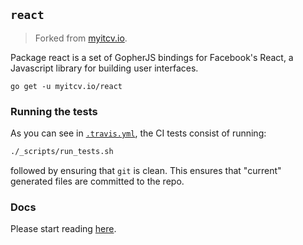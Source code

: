 <!-- __JSON: go list -json .
## `{{ filepathBase .Out.ImportPath}}`

{{.Out.Doc}}

```
go get -u {{.Out.ImportPath}}
```
-->
## `react`

> Forked from [myitcv.io](https://github.com/myitcv/x/tree/master/react).

Package react is a set of GopherJS bindings for Facebook's React, a Javascript library for building user interfaces.

```
go get -u myitcv.io/react
```
<!-- END -->

### Running the tests

As you can see in [`.travis.yml`](.travis.yml), the CI tests consist of running:

```bash
./_scripts/run_tests.sh
```

followed by ensuring that `git` is clean. This ensures that "current" generated files are committed to the repo.

### Docs

Please start reading [here](_doc/README.md).
